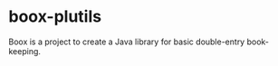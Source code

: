 boox-plutils
============

Boox is a project to create a Java library for   basic double-entry book-keeping.
